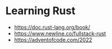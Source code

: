 # Learning Rust

* https://doc.rust-lang.org/book/
* https://www.newline.co/fullstack-rust
* https://adventofcode.com/2022
